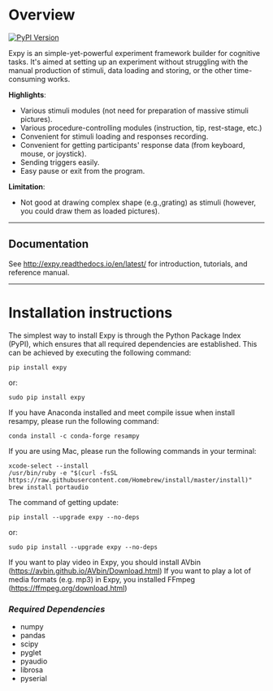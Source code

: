 # Overview

[![PyPI Version][pypi-v-image]][pypi-v-link]

[pypi-v-image]: https://img.shields.io/pypi/v/expy.png
[pypi-v-link]: https://pypi.python.org/pypi/expy

Expy is an simple-yet-powerful experiment framework builder for cognitive tasks. It's aimed at setting up an experiment without struggling with the manual production of stimuli, data loading and storing, or the other time-consuming works.

**Highlights**:

- Various stimuli modules (not need for preparation of massive stimuli pictures).
- Various procedure-controlling modules (instruction, tip, rest-stage, etc.)
- Convenient for stimuli loading and responses recording.
- Convenient for getting participants' response data (from keyboard, mouse, or joystick).
- Sending triggers easily.
- Easy pause or exit from the program.

**Limitation**:

- Not good at drawing complex shape (e.g.,grating) as stimuli (however, you could draw them as loaded pictures).

---
## Documentation
See http://expy.readthedocs.io/en/latest/ for introduction, tutorials, and reference manual.

---
# Installation instructions

The simplest way to install Expy is through the Python Package Index (PyPI), which ensures that all required dependencies are established. This can be achieved by executing the following command:

```
pip install expy
```
or:
```
sudo pip install expy
```

If you have Anaconda installed and meet compile issue when install resampy, please run the following command:
```
conda install -c conda-forge resampy
```

If you are using Mac, please run the following commands in your terminal:
```
xcode-select --install
/usr/bin/ruby -e "$(curl -fsSL https://raw.githubusercontent.com/Homebrew/install/master/install)"
brew install portaudio
```


The command of getting update:
```
pip install --upgrade expy --no-deps
```
or:
```
sudo pip install --upgrade expy --no-deps
```

If you want to play video in Expy, you should install AVbin (https://avbin.github.io/AVbin/Download.html)
If you want to play a lot of media formats (e.g. mp3) in Expy, you installed FFmpeg (https://ffmpeg.org/download.html)


### *Required Dependencies*

- numpy
- pandas
- scipy
- pyglet
- pyaudio
- librosa
- pyserial